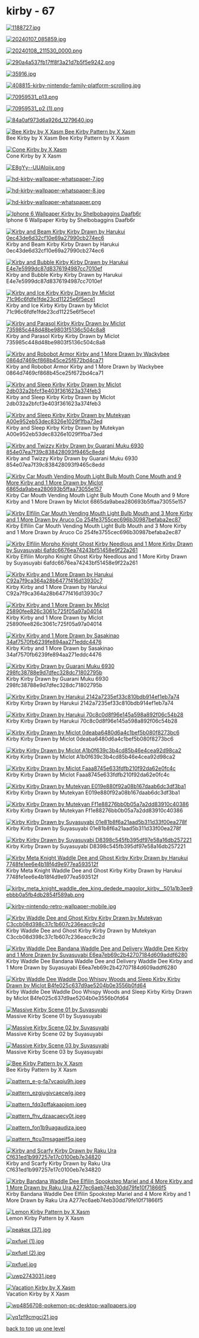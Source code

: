 # kirby - 67
[![1188727.jpg](https://raw.githubusercontent.com//main/mobile/kirby/1188727.jpg "1188727.jpg")](https://raw.githubusercontent.com//main/mobile/kirby/1188727.jpg)

[![20240107_085859.jpg](https://raw.githubusercontent.com//main/mobile/kirby/20240107_085859.jpg "20240107_085859.jpg")](https://raw.githubusercontent.com//main/mobile/kirby/20240107_085859.jpg)

[![20240108_211530_0000.png](https://raw.githubusercontent.com//main/mobile/kirby/20240108_211530_0000.png "20240108_211530_0000.png")](https://raw.githubusercontent.com//main/mobile/kirby/20240108_211530_0000.png)

[![290a4a537fb17ff8f3a21d7b5f5e9242.png](https://raw.githubusercontent.com//main/mobile/kirby/290a4a537fb17ff8f3a21d7b5f5e9242.png "290a4a537fb17ff8f3a21d7b5f5e9242.png")](https://raw.githubusercontent.com//main/mobile/kirby/290a4a537fb17ff8f3a21d7b5f5e9242.png)

[![35916.jpg](https://raw.githubusercontent.com//main/mobile/kirby/35916.jpg "35916.jpg")](https://raw.githubusercontent.com//main/mobile/kirby/35916.jpg)

[![408815-kirby-nintendo-family-platform-scrolling.jpg](https://raw.githubusercontent.com//main/mobile/kirby/408815-kirby-nintendo-family-platform-scrolling.jpg "408815-kirby-nintendo-family-platform-scrolling.jpg")](https://raw.githubusercontent.com//main/mobile/kirby/408815-kirby-nintendo-family-platform-scrolling.jpg)

[![70959531_p13.png](https://raw.githubusercontent.com//main/mobile/kirby/70959531_p13.png "70959531_p13.png")](https://raw.githubusercontent.com//main/mobile/kirby/70959531_p13.png)

[![70959531_p2 (1).png](https://raw.githubusercontent.com//main/mobile/kirby/70959531_p2%20(1).png "70959531_p2 (1).png")](https://raw.githubusercontent.com//main/mobile/kirby/70959531_p2%20(1).png)

[![84a0af973d6a926d_1279640.jpg](https://raw.githubusercontent.com//main/mobile/kirby/84a0af973d6a926d_1279640.jpg "84a0af973d6a926d_1279640.jpg")](https://raw.githubusercontent.com//main/mobile/kirby/84a0af973d6a926d_1279640.jpg)

[![Bee Kirby by X Xasm
Bee Kirby Pattern by X Xasm](https://raw.githubusercontent.com//main/mobile/kirby/bee_kirby_by_x_xasm.jpg "Bee Kirby by X Xasm
Bee Kirby Pattern by X Xasm")](https://raw.githubusercontent.com//main/mobile/kirby/bee_kirby_by_x_xasm.jpg)\
Bee Kirby by X Xasm
Bee Kirby Pattern by X Xasm

[![Cone Kirby by X Xasm](https://raw.githubusercontent.com//main/mobile/kirby/cone_kirby_by_x_xasm.png "Cone Kirby by X Xasm")](https://raw.githubusercontent.com//main/mobile/kirby/cone_kirby_by_x_xasm.png)\
Cone Kirby by X Xasm

[![E8gYy--UUAIoijx.png](https://raw.githubusercontent.com//main/mobile/kirby/E8gYy--UUAIoijx.png "E8gYy--UUAIoijx.png")](https://raw.githubusercontent.com//main/mobile/kirby/E8gYy--UUAIoijx.png)

[![hd-kirby-wallpaper-whatspaper-7.jpg](https://raw.githubusercontent.com//main/mobile/kirby/hd-kirby-wallpaper-whatspaper-7.jpg "hd-kirby-wallpaper-whatspaper-7.jpg")](https://raw.githubusercontent.com//main/mobile/kirby/hd-kirby-wallpaper-whatspaper-7.jpg)

[![hd-kirby-wallpaper-whatspaper-8.jpg](https://raw.githubusercontent.com//main/mobile/kirby/hd-kirby-wallpaper-whatspaper-8.jpg "hd-kirby-wallpaper-whatspaper-8.jpg")](https://raw.githubusercontent.com//main/mobile/kirby/hd-kirby-wallpaper-whatspaper-8.jpg)

[![hd-kirby-wallpaper-whatspaper.png](https://raw.githubusercontent.com//main/mobile/kirby/hd-kirby-wallpaper-whatspaper.png "hd-kirby-wallpaper-whatspaper.png")](https://raw.githubusercontent.com//main/mobile/kirby/hd-kirby-wallpaper-whatspaper.png)

[![Iphone 6 Wallpaper Kirby by Shelbobaggins Daafb6r](https://raw.githubusercontent.com//main/mobile/kirby/iphone_6_wallpaper_kirby_by_shelbobaggins-daafb6r.jpg "Iphone 6 Wallpaper Kirby by Shelbobaggins Daafb6r")](https://raw.githubusercontent.com//main/mobile/kirby/iphone_6_wallpaper_kirby_by_shelbobaggins-daafb6r.jpg)\
Iphone 6 Wallpaper Kirby by Shelbobaggins Daafb6r

[![ Kirby and Beam Kirby Kirby Drawn by Harukui 0ec43de6d32cf10e69a27990cb274ec6](https://raw.githubusercontent.com//main/mobile/kirby/kirby_and_beam_kirby_kirby_drawn_by_harukui__0ec43de6d32cf10e69a27990cb274ec6.jpg " Kirby and Beam Kirby Kirby Drawn by Harukui 0ec43de6d32cf10e69a27990cb274ec6")](https://raw.githubusercontent.com//main/mobile/kirby/kirby_and_beam_kirby_kirby_drawn_by_harukui__0ec43de6d32cf10e69a27990cb274ec6.jpg)\
 Kirby and Beam Kirby Kirby Drawn by Harukui 0ec43de6d32cf10e69a27990cb274ec6

[![ Kirby and Bubble Kirby Kirby Drawn by Harukui E4e7e5999dc87d8376194987cc7010ef](https://raw.githubusercontent.com//main/mobile/kirby/kirby_and_bubble_kirby_kirby_drawn_by_harukui__e4e7e5999dc87d8376194987cc7010ef.jpg " Kirby and Bubble Kirby Kirby Drawn by Harukui E4e7e5999dc87d8376194987cc7010ef")](https://raw.githubusercontent.com//main/mobile/kirby/kirby_and_bubble_kirby_kirby_drawn_by_harukui__e4e7e5999dc87d8376194987cc7010ef.jpg)\
 Kirby and Bubble Kirby Kirby Drawn by Harukui E4e7e5999dc87d8376194987cc7010ef

[![ Kirby and Ice Kirby Kirby Drawn by Miclot 71c96c6fdfe1fde23cd11225e6f5ece1](https://raw.githubusercontent.com//main/mobile/kirby/kirby_and_ice_kirby_kirby_drawn_by_miclot__71c96c6fdfe1fde23cd11225e6f5ece1.jpg " Kirby and Ice Kirby Kirby Drawn by Miclot 71c96c6fdfe1fde23cd11225e6f5ece1")](https://raw.githubusercontent.com//main/mobile/kirby/kirby_and_ice_kirby_kirby_drawn_by_miclot__71c96c6fdfe1fde23cd11225e6f5ece1.jpg)\
 Kirby and Ice Kirby Kirby Drawn by Miclot 71c96c6fdfe1fde23cd11225e6f5ece1

[![ Kirby and Parasol Kirby Kirby Drawn by Miclot 735985c448d48be9803f5136c504c8a8](https://raw.githubusercontent.com//main/mobile/kirby/kirby_and_parasol_kirby_kirby_drawn_by_miclot__735985c448d48be9803f5136c504c8a8.jpg " Kirby and Parasol Kirby Kirby Drawn by Miclot 735985c448d48be9803f5136c504c8a8")](https://raw.githubusercontent.com//main/mobile/kirby/kirby_and_parasol_kirby_kirby_drawn_by_miclot__735985c448d48be9803f5136c504c8a8.jpg)\
 Kirby and Parasol Kirby Kirby Drawn by Miclot 735985c448d48be9803f5136c504c8a8

[![ Kirby and Robobot Armor Kirby and 1 More Drawn by Wackybee 0864d7469cf868b45ce25f672bd4ca71](https://raw.githubusercontent.com//main/mobile/kirby/kirby_and_robobot_armor_kirby_and_1_more_drawn_by_wackybee__0864d7469cf868b45ce25f672bd4ca71.jpg " Kirby and Robobot Armor Kirby and 1 More Drawn by Wackybee 0864d7469cf868b45ce25f672bd4ca71")](https://raw.githubusercontent.com//main/mobile/kirby/kirby_and_robobot_armor_kirby_and_1_more_drawn_by_wackybee__0864d7469cf868b45ce25f672bd4ca71.jpg)\
 Kirby and Robobot Armor Kirby and 1 More Drawn by Wackybee 0864d7469cf868b45ce25f672bd4ca71

[![ Kirby and Sleep Kirby Kirby Drawn by Miclot 2db032a2bfcf3e403f361623a374feb3](https://raw.githubusercontent.com//main/mobile/kirby/kirby_and_sleep_kirby_kirby_drawn_by_miclot__2db032a2bfcf3e403f361623a374feb3.jpg " Kirby and Sleep Kirby Kirby Drawn by Miclot 2db032a2bfcf3e403f361623a374feb3")](https://raw.githubusercontent.com//main/mobile/kirby/kirby_and_sleep_kirby_kirby_drawn_by_miclot__2db032a2bfcf3e403f361623a374feb3.jpg)\
 Kirby and Sleep Kirby Kirby Drawn by Miclot 2db032a2bfcf3e403f361623a374feb3

[![ Kirby and Sleep Kirby Kirby Drawn by Mutekyan A00e952eb53dec8326e1029f1fba73ed](https://raw.githubusercontent.com//main/mobile/kirby/kirby_and_sleep_kirby_kirby_drawn_by_mutekyan__a00e952eb53dec8326e1029f1fba73ed.png " Kirby and Sleep Kirby Kirby Drawn by Mutekyan A00e952eb53dec8326e1029f1fba73ed")](https://raw.githubusercontent.com//main/mobile/kirby/kirby_and_sleep_kirby_kirby_drawn_by_mutekyan__a00e952eb53dec8326e1029f1fba73ed.png)\
 Kirby and Sleep Kirby Kirby Drawn by Mutekyan A00e952eb53dec8326e1029f1fba73ed

[![ Kirby and Twizzy Kirby Drawn by Guarani Muku 6930 854e07ea7f39c838428093f9465c8edd](https://raw.githubusercontent.com//main/mobile/kirby/kirby_and_twizzy_kirby_drawn_by_guarani_muku_6930__854e07ea7f39c838428093f9465c8edd.png " Kirby and Twizzy Kirby Drawn by Guarani Muku 6930 854e07ea7f39c838428093f9465c8edd")](https://raw.githubusercontent.com//main/mobile/kirby/kirby_and_twizzy_kirby_drawn_by_guarani_muku_6930__854e07ea7f39c838428093f9465c8edd.png)\
 Kirby and Twizzy Kirby Drawn by Guarani Muku 6930 854e07ea7f39c838428093f9465c8edd

[![ Kirby Car Mouth Vending Mouth Light Bulb Mouth Cone Mouth and 9 More Kirby and 1 More Drawn by Miclot 6865da9abea280693b5ffaa73055e157](https://raw.githubusercontent.com//main/mobile/kirby/kirby_car_mouth_vending_mouth_light_bulb_mouth_cone_mouth_and_9_more_kirby_and_1_more_drawn_by_miclot__6865da9abea280693b5ffaa73055e157.jpg " Kirby Car Mouth Vending Mouth Light Bulb Mouth Cone Mouth and 9 More Kirby and 1 More Drawn by Miclot 6865da9abea280693b5ffaa73055e157")](https://raw.githubusercontent.com//main/mobile/kirby/kirby_car_mouth_vending_mouth_light_bulb_mouth_cone_mouth_and_9_more_kirby_and_1_more_drawn_by_miclot__6865da9abea280693b5ffaa73055e157.jpg)\
 Kirby Car Mouth Vending Mouth Light Bulb Mouth Cone Mouth and 9 More Kirby and 1 More Drawn by Miclot 6865da9abea280693b5ffaa73055e157

[![ Kirby Elfilin Car Mouth Vending Mouth Light Bulb Mouth and 3 More Kirby and 1 More Drawn by Aruco Co 254fe3755cec696b30987befaba2ec87](https://raw.githubusercontent.com//main/mobile/kirby/kirby_elfilin_car_mouth_vending_mouth_light_bulb_mouth_and_3_more_kirby_and_1_more_drawn_by_aruco_co__254fe3755cec696b30987befaba2ec87.jpg " Kirby Elfilin Car Mouth Vending Mouth Light Bulb Mouth and 3 More Kirby and 1 More Drawn by Aruco Co 254fe3755cec696b30987befaba2ec87")](https://raw.githubusercontent.com//main/mobile/kirby/kirby_elfilin_car_mouth_vending_mouth_light_bulb_mouth_and_3_more_kirby_and_1_more_drawn_by_aruco_co__254fe3755cec696b30987befaba2ec87.jpg)\
 Kirby Elfilin Car Mouth Vending Mouth Light Bulb Mouth and 3 More Kirby and 1 More Drawn by Aruco Co 254fe3755cec696b30987befaba2ec87

[![ Kirby Elfilin Morpho Knight Ghost Kirby Needlous and 1 More Kirby Drawn by Suyasuyabi 6afdc6676ea74243bf51458e9f22a261](https://raw.githubusercontent.com//main/mobile/kirby/kirby_elfilin_morpho_knight_ghost_kirby_needlous_and_1_more_kirby_drawn_by_suyasuyabi__6afdc6676ea74243bf51458e9f22a261.jpg " Kirby Elfilin Morpho Knight Ghost Kirby Needlous and 1 More Kirby Drawn by Suyasuyabi 6afdc6676ea74243bf51458e9f22a261")](https://raw.githubusercontent.com//main/mobile/kirby/kirby_elfilin_morpho_knight_ghost_kirby_needlous_and_1_more_kirby_drawn_by_suyasuyabi__6afdc6676ea74243bf51458e9f22a261.jpg)\
 Kirby Elfilin Morpho Knight Ghost Kirby Needlous and 1 More Kirby Drawn by Suyasuyabi 6afdc6676ea74243bf51458e9f22a261

[![ Kirby Kirby and 1 More Drawn by Harukui C92a7f9ca364a28b6477f416d13930c7](https://raw.githubusercontent.com//main/mobile/kirby/kirby_kirby_and_1_more_drawn_by_harukui__c92a7f9ca364a28b6477f416d13930c7.jpg " Kirby Kirby and 1 More Drawn by Harukui C92a7f9ca364a28b6477f416d13930c7")](https://raw.githubusercontent.com//main/mobile/kirby/kirby_kirby_and_1_more_drawn_by_harukui__c92a7f9ca364a28b6477f416d13930c7.jpg)\
 Kirby Kirby and 1 More Drawn by Harukui C92a7f9ca364a28b6477f416d13930c7

[![ Kirby Kirby and 1 More Drawn by Miclot 25890fee826c3061c725f05a97a04014](https://raw.githubusercontent.com//main/mobile/kirby/kirby_kirby_and_1_more_drawn_by_miclot__25890fee826c3061c725f05a97a04014.jpg " Kirby Kirby and 1 More Drawn by Miclot 25890fee826c3061c725f05a97a04014")](https://raw.githubusercontent.com//main/mobile/kirby/kirby_kirby_and_1_more_drawn_by_miclot__25890fee826c3061c725f05a97a04014.jpg)\
 Kirby Kirby and 1 More Drawn by Miclot 25890fee826c3061c725f05a97a04014

[![ Kirby Kirby and 1 More Drawn by Sasakinao 34af7570fb6239fe894aa271eddc4476](https://raw.githubusercontent.com//main/mobile/kirby/kirby_kirby_and_1_more_drawn_by_sasakinao__34af7570fb6239fe894aa271eddc4476.png " Kirby Kirby and 1 More Drawn by Sasakinao 34af7570fb6239fe894aa271eddc4476")](https://raw.githubusercontent.com//main/mobile/kirby/kirby_kirby_and_1_more_drawn_by_sasakinao__34af7570fb6239fe894aa271eddc4476.png)\
 Kirby Kirby and 1 More Drawn by Sasakinao 34af7570fb6239fe894aa271eddc4476

[![ Kirby Kirby Drawn by Guarani Muku 6930 298fc38788e9d7dfec328dc71802795b](https://raw.githubusercontent.com//main/mobile/kirby/kirby_kirby_drawn_by_guarani_muku_6930__298fc38788e9d7dfec328dc71802795b.jpg " Kirby Kirby Drawn by Guarani Muku 6930 298fc38788e9d7dfec328dc71802795b")](https://raw.githubusercontent.com//main/mobile/kirby/kirby_kirby_drawn_by_guarani_muku_6930__298fc38788e9d7dfec328dc71802795b.jpg)\
 Kirby Kirby Drawn by Guarani Muku 6930 298fc38788e9d7dfec328dc71802795b

[![ Kirby Kirby Drawn by Harukui 2142a7235ef33c810bdb914ef1eb7a74](https://raw.githubusercontent.com//main/mobile/kirby/kirby_kirby_drawn_by_harukui__2142a7235ef33c810bdb914ef1eb7a74.jpg " Kirby Kirby Drawn by Harukui 2142a7235ef33c810bdb914ef1eb7a74")](https://raw.githubusercontent.com//main/mobile/kirby/kirby_kirby_drawn_by_harukui__2142a7235ef33c810bdb914ef1eb7a74.jpg)\
 Kirby Kirby Drawn by Harukui 2142a7235ef33c810bdb914ef1eb7a74

[![ Kirby Kirby Drawn by Harukui 70c8c0d8f96e145a598a892f06c54b28](https://raw.githubusercontent.com//main/mobile/kirby/kirby_kirby_drawn_by_harukui__70c8c0d8f96e145a598a892f06c54b28.jpg " Kirby Kirby Drawn by Harukui 70c8c0d8f96e145a598a892f06c54b28")](https://raw.githubusercontent.com//main/mobile/kirby/kirby_kirby_drawn_by_harukui__70c8c0d8f96e145a598a892f06c54b28.jpg)\
 Kirby Kirby Drawn by Harukui 70c8c0d8f96e145a598a892f06c54b28

[![ Kirby Kirby Drawn by Miclot 0deaba6480d6a4c1bef5b080f8273bc6](https://raw.githubusercontent.com//main/mobile/kirby/kirby_kirby_drawn_by_miclot__0deaba6480d6a4c1bef5b080f8273bc6.jpg " Kirby Kirby Drawn by Miclot 0deaba6480d6a4c1bef5b080f8273bc6")](https://raw.githubusercontent.com//main/mobile/kirby/kirby_kirby_drawn_by_miclot__0deaba6480d6a4c1bef5b080f8273bc6.jpg)\
 Kirby Kirby Drawn by Miclot 0deaba6480d6a4c1bef5b080f8273bc6

[![ Kirby Kirby Drawn by Miclot A1b0f639c3b4cd85b46e4cea92d98ca2](https://raw.githubusercontent.com//main/mobile/kirby/kirby_kirby_drawn_by_miclot__a1b0f639c3b4cd85b46e4cea92d98ca2.jpg " Kirby Kirby Drawn by Miclot A1b0f639c3b4cd85b46e4cea92d98ca2")](https://raw.githubusercontent.com//main/mobile/kirby/kirby_kirby_drawn_by_miclot__a1b0f639c3b4cd85b46e4cea92d98ca2.jpg)\
 Kirby Kirby Drawn by Miclot A1b0f639c3b4cd85b46e4cea92d98ca2

[![ Kirby Kirby Drawn by Miclot Faaa8745e633fdfb210f92da62e0fc4c](https://raw.githubusercontent.com//main/mobile/kirby/kirby_kirby_drawn_by_miclot__faaa8745e633fdfb210f92da62e0fc4c.jpg " Kirby Kirby Drawn by Miclot Faaa8745e633fdfb210f92da62e0fc4c")](https://raw.githubusercontent.com//main/mobile/kirby/kirby_kirby_drawn_by_miclot__faaa8745e633fdfb210f92da62e0fc4c.jpg)\
 Kirby Kirby Drawn by Miclot Faaa8745e633fdfb210f92da62e0fc4c

[![ Kirby Kirby Drawn by Mutekyan E019e880f92a08b167daab6dc3df3ba1](https://raw.githubusercontent.com//main/mobile/kirby/kirby_kirby_drawn_by_mutekyan__e019e880f92a08b167daab6dc3df3ba1.png " Kirby Kirby Drawn by Mutekyan E019e880f92a08b167daab6dc3df3ba1")](https://raw.githubusercontent.com//main/mobile/kirby/kirby_kirby_drawn_by_mutekyan__e019e880f92a08b167daab6dc3df3ba1.png)\
 Kirby Kirby Drawn by Mutekyan E019e880f92a08b167daab6dc3df3ba1

[![ Kirby Kirby Drawn by Mutekyan Ff1e88276bb0b05a7a2dd83910c40386](https://raw.githubusercontent.com//main/mobile/kirby/kirby_kirby_drawn_by_mutekyan__ff1e88276bb0b05a7a2dd83910c40386.png " Kirby Kirby Drawn by Mutekyan Ff1e88276bb0b05a7a2dd83910c40386")](https://raw.githubusercontent.com//main/mobile/kirby/kirby_kirby_drawn_by_mutekyan__ff1e88276bb0b05a7a2dd83910c40386.png)\
 Kirby Kirby Drawn by Mutekyan Ff1e88276bb0b05a7a2dd83910c40386

[![ Kirby Kirby Drawn by Suyasuyabi 01e81b8f6a21aad5b311d33f00ea278f](https://raw.githubusercontent.com//main/mobile/kirby/kirby_kirby_drawn_by_suyasuyabi__01e81b8f6a21aad5b311d33f00ea278f.jpg " Kirby Kirby Drawn by Suyasuyabi 01e81b8f6a21aad5b311d33f00ea278f")](https://raw.githubusercontent.com//main/mobile/kirby/kirby_kirby_drawn_by_suyasuyabi__01e81b8f6a21aad5b311d33f00ea278f.jpg)\
 Kirby Kirby Drawn by Suyasuyabi 01e81b8f6a21aad5b311d33f00ea278f

[![ Kirby Kirby Drawn by Suyasuyabi D8398c545fb395df97e58a16db257221](https://raw.githubusercontent.com//main/mobile/kirby/kirby_kirby_drawn_by_suyasuyabi__d8398c545fb395df97e58a16db257221.png " Kirby Kirby Drawn by Suyasuyabi D8398c545fb395df97e58a16db257221")](https://raw.githubusercontent.com//main/mobile/kirby/kirby_kirby_drawn_by_suyasuyabi__d8398c545fb395df97e58a16db257221.png)\
 Kirby Kirby Drawn by Suyasuyabi D8398c545fb395df97e58a16db257221

[![ Kirby Meta Knight Waddle Dee and Ghost Kirby Kirby Drawn by Harukui 7748fe1ee6e4b18f4d9e977ea593512f](https://raw.githubusercontent.com//main/mobile/kirby/kirby_meta_knight_waddle_dee_and_ghost_kirby_kirby_drawn_by_harukui__7748fe1ee6e4b18f4d9e977ea593512f.jpg " Kirby Meta Knight Waddle Dee and Ghost Kirby Kirby Drawn by Harukui 7748fe1ee6e4b18f4d9e977ea593512f")](https://raw.githubusercontent.com//main/mobile/kirby/kirby_meta_knight_waddle_dee_and_ghost_kirby_kirby_drawn_by_harukui__7748fe1ee6e4b18f4d9e977ea593512f.jpg)\
 Kirby Meta Knight Waddle Dee and Ghost Kirby Kirby Drawn by Harukui 7748fe1ee6e4b18f4d9e977ea593512f

[![kirby_meta_knight_waddle_dee_king_dedede_magolor_kirby__501a1b3ee9ebbb0a5fb4db2854f589ab.png](https://raw.githubusercontent.com//main/mobile/kirby/kirby_meta_knight_waddle_dee_king_dedede_magolor_kirby__501a1b3ee9ebbb0a5fb4db2854f589ab.png "kirby_meta_knight_waddle_dee_king_dedede_magolor_kirby__501a1b3ee9ebbb0a5fb4db2854f589ab.png")](https://raw.githubusercontent.com//main/mobile/kirby/kirby_meta_knight_waddle_dee_king_dedede_magolor_kirby__501a1b3ee9ebbb0a5fb4db2854f589ab.png)

[![kirby-nintendo-retro-wallpaper-mobile.jpg](https://raw.githubusercontent.com//main/mobile/kirby/kirby-nintendo-retro-wallpaper-mobile.jpg "kirby-nintendo-retro-wallpaper-mobile.jpg")](https://raw.githubusercontent.com//main/mobile/kirby/kirby-nintendo-retro-wallpaper-mobile.jpg)

[![ Kirby Waddle Dee and Ghost Kirby Kirby Drawn by Mutekyan C3ccb08d398c37c1b607c236eacc9c2d](https://raw.githubusercontent.com//main/mobile/kirby/kirby_waddle_dee_and_ghost_kirby_kirby_drawn_by_mutekyan__c3ccb08d398c37c1b607c236eacc9c2d.png " Kirby Waddle Dee and Ghost Kirby Kirby Drawn by Mutekyan C3ccb08d398c37c1b607c236eacc9c2d")](https://raw.githubusercontent.com//main/mobile/kirby/kirby_waddle_dee_and_ghost_kirby_kirby_drawn_by_mutekyan__c3ccb08d398c37c1b607c236eacc9c2d.png)\
 Kirby Waddle Dee and Ghost Kirby Kirby Drawn by Mutekyan C3ccb08d398c37c1b607c236eacc9c2d

[![ Kirby Waddle Dee Bandana Waddle Dee and Delivery Waddle Dee Kirby and 1 More Drawn by Suyasuyabi E6ea7eb69c2b42707184d609addf6280](https://raw.githubusercontent.com//main/mobile/kirby/kirby_waddle_dee_bandana_waddle_dee_and_delivery_waddle_dee_kirby_and_1_more_drawn_by_suyasuyabi__e6ea7eb69c2b42707184d609addf6280.jpg " Kirby Waddle Dee Bandana Waddle Dee and Delivery Waddle Dee Kirby and 1 More Drawn by Suyasuyabi E6ea7eb69c2b42707184d609addf6280")](https://raw.githubusercontent.com//main/mobile/kirby/kirby_waddle_dee_bandana_waddle_dee_and_delivery_waddle_dee_kirby_and_1_more_drawn_by_suyasuyabi__e6ea7eb69c2b42707184d609addf6280.jpg)\
 Kirby Waddle Dee Bandana Waddle Dee and Delivery Waddle Dee Kirby and 1 More Drawn by Suyasuyabi E6ea7eb69c2b42707184d609addf6280

[![ Kirby Waddle Dee Waddle Doo Whispy Woods and Sleep Kirby Kirby Drawn by Miclot B4fe025c637d9ae5204b0e3556b0fd64](https://raw.githubusercontent.com//main/mobile/kirby/kirby_waddle_dee_waddle_doo_whispy_woods_and_sleep_kirby_kirby_drawn_by_miclot__b4fe025c637d9ae5204b0e3556b0fd64.jpg " Kirby Waddle Dee Waddle Doo Whispy Woods and Sleep Kirby Kirby Drawn by Miclot B4fe025c637d9ae5204b0e3556b0fd64")](https://raw.githubusercontent.com//main/mobile/kirby/kirby_waddle_dee_waddle_doo_whispy_woods_and_sleep_kirby_kirby_drawn_by_miclot__b4fe025c637d9ae5204b0e3556b0fd64.jpg)\
 Kirby Waddle Dee Waddle Doo Whispy Woods and Sleep Kirby Kirby Drawn by Miclot B4fe025c637d9ae5204b0e3556b0fd64

[![Massive Kirby Scene 01 by Suyasuyabi](https://raw.githubusercontent.com//main/mobile/kirby/massive_kirby_scene_01_by_suyasuyabi.jpg "Massive Kirby Scene 01 by Suyasuyabi")](https://raw.githubusercontent.com//main/mobile/kirby/massive_kirby_scene_01_by_suyasuyabi.jpg)\
Massive Kirby Scene 01 by Suyasuyabi

[![Massive Kirby Scene 02 by Suyasuyabi](https://raw.githubusercontent.com//main/mobile/kirby/massive_kirby_scene_02_by_suyasuyabi.jpg "Massive Kirby Scene 02 by Suyasuyabi")](https://raw.githubusercontent.com//main/mobile/kirby/massive_kirby_scene_02_by_suyasuyabi.jpg)\
Massive Kirby Scene 02 by Suyasuyabi

[![Massive Kirby Scene 03 by Suyasuyabi](https://raw.githubusercontent.com//main/mobile/kirby/massive_kirby_scene_03_by_suyasuyabi.jpg "Massive Kirby Scene 03 by Suyasuyabi")](https://raw.githubusercontent.com//main/mobile/kirby/massive_kirby_scene_03_by_suyasuyabi.jpg)\
Massive Kirby Scene 03 by Suyasuyabi

[![Bee Kirby Pattern by X Xasm](https://raw.githubusercontent.com//main/mobile/kirby/pattern_bee_kirby_by_x_xasm.jpg "Bee Kirby Pattern by X Xasm")](https://raw.githubusercontent.com//main/mobile/kirby/pattern_bee_kirby_by_x_xasm.jpg)\
Bee Kirby Pattern by X Xasm

[![pattern_e-g-fa7vcaqiu9h.jpeg](https://raw.githubusercontent.com//main/mobile/kirby/pattern_e-g-fa7vcaqiu9h.jpeg "pattern_e-g-fa7vcaqiu9h.jpeg")](https://raw.githubusercontent.com//main/mobile/kirby/pattern_e-g-fa7vcaqiu9h.jpeg)

[![pattern_ezgjugivcaecwlg.jpeg](https://raw.githubusercontent.com//main/mobile/kirby/pattern_ezgjugivcaecwlg.jpeg "pattern_ezgjugivcaecwlg.jpeg")](https://raw.githubusercontent.com//main/mobile/kirby/pattern_ezgjugivcaecwlg.jpeg)

[![pattern_fdq3pffakaapjpm.jpeg](https://raw.githubusercontent.com//main/mobile/kirby/pattern_fdq3pffakaapjpm.jpeg "pattern_fdq3pffakaapjpm.jpeg")](https://raw.githubusercontent.com//main/mobile/kirby/pattern_fdq3pffakaapjpm.jpeg)

[![pattern_fhv_dzaacaecy0t.jpeg](https://raw.githubusercontent.com//main/mobile/kirby/pattern_fhv_dzaacaecy0t.jpeg "pattern_fhv_dzaacaecy0t.jpeg")](https://raw.githubusercontent.com//main/mobile/kirby/pattern_fhv_dzaacaecy0t.jpeg)

[![pattern_fon1b9uagaudiza.jpeg](https://raw.githubusercontent.com//main/mobile/kirby/pattern_fon1b9uagaudiza.jpeg "pattern_fon1b9uagaudiza.jpeg")](https://raw.githubusercontent.com//main/mobile/kirby/pattern_fon1b9uagaudiza.jpeg)

[![pattern_ftcu3msagaeif5q.jpeg](https://raw.githubusercontent.com//main/mobile/kirby/pattern_ftcu3msagaeif5q.jpeg "pattern_ftcu3msagaeif5q.jpeg")](https://raw.githubusercontent.com//main/mobile/kirby/pattern_ftcu3msagaeif5q.jpeg)

[![ Kirby and Scarfy Kirby Drawn by Raku Ura Cf631ed1b997257e17c0100eb7e34820](https://raw.githubusercontent.com//main/mobile/kirby/pattern___kirby_and_scarfy_kirby_drawn_by_raku_ura__cf631ed1b997257e17c0100eb7e34820.jpg " Kirby and Scarfy Kirby Drawn by Raku Ura Cf631ed1b997257e17c0100eb7e34820")](https://raw.githubusercontent.com//main/mobile/kirby/pattern___kirby_and_scarfy_kirby_drawn_by_raku_ura__cf631ed1b997257e17c0100eb7e34820.jpg)\
 Kirby and Scarfy Kirby Drawn by Raku Ura Cf631ed1b997257e17c0100eb7e34820

[![ Kirby Bandana Waddle Dee Elfilin Spookstep Mariel and 4 More Kirby and 1 More Drawn by Raku Ura A277ec6aeb74eb30dd79fe10f71866f5](https://raw.githubusercontent.com//main/mobile/kirby/pattern___kirby_bandana_waddle_dee_elfilin_spookstep_mariel_and_4_more_kirby_and_1_more_drawn_by_raku_ura__a277ec6aeb74eb30dd79fe10f71866f5.jpg " Kirby Bandana Waddle Dee Elfilin Spookstep Mariel and 4 More Kirby and 1 More Drawn by Raku Ura A277ec6aeb74eb30dd79fe10f71866f5")](https://raw.githubusercontent.com//main/mobile/kirby/pattern___kirby_bandana_waddle_dee_elfilin_spookstep_mariel_and_4_more_kirby_and_1_more_drawn_by_raku_ura__a277ec6aeb74eb30dd79fe10f71866f5.jpg)\
 Kirby Bandana Waddle Dee Elfilin Spookstep Mariel and 4 More Kirby and 1 More Drawn by Raku Ura A277ec6aeb74eb30dd79fe10f71866f5

[![Lemon Kirby Pattern by X Xasm](https://raw.githubusercontent.com//main/mobile/kirby/pattern_lemon_kirby_by_x_xasm.jpg "Lemon Kirby Pattern by X Xasm")](https://raw.githubusercontent.com//main/mobile/kirby/pattern_lemon_kirby_by_x_xasm.jpg)\
Lemon Kirby Pattern by X Xasm

[![peakpx (37).jpg](https://raw.githubusercontent.com//main/mobile/kirby/peakpx%20(37).jpg "peakpx (37).jpg")](https://raw.githubusercontent.com//main/mobile/kirby/peakpx%20(37).jpg)

[![pxfuel (1).jpg](https://raw.githubusercontent.com//main/mobile/kirby/pxfuel%20(1).jpg "pxfuel (1).jpg")](https://raw.githubusercontent.com//main/mobile/kirby/pxfuel%20(1).jpg)

[![pxfuel (2).jpg](https://raw.githubusercontent.com//main/mobile/kirby/pxfuel%20(2).jpg "pxfuel (2).jpg")](https://raw.githubusercontent.com//main/mobile/kirby/pxfuel%20(2).jpg)

[![pxfuel.jpg](https://raw.githubusercontent.com//main/mobile/kirby/pxfuel.jpg "pxfuel.jpg")](https://raw.githubusercontent.com//main/mobile/kirby/pxfuel.jpg)

[![uwp2743031.jpeg](https://raw.githubusercontent.com//main/mobile/kirby/uwp2743031.jpeg "uwp2743031.jpeg")](https://raw.githubusercontent.com//main/mobile/kirby/uwp2743031.jpeg)

[![Vacation Kirby by X Xasm](https://raw.githubusercontent.com//main/mobile/kirby/vacation_kirby_by_x_xasm.png "Vacation Kirby by X Xasm")](https://raw.githubusercontent.com//main/mobile/kirby/vacation_kirby_by_x_xasm.png)\
Vacation Kirby by X Xasm

[![wp4856708-pokemon-pc-desktop-wallpapers.jpg](https://raw.githubusercontent.com//main/mobile/kirby/wp4856708-pokemon-pc-desktop-wallpapers.jpg "wp4856708-pokemon-pc-desktop-wallpapers.jpg")](https://raw.githubusercontent.com//main/mobile/kirby/wp4856708-pokemon-pc-desktop-wallpapers.jpg)

[![yq1zf9cmgci21.jpg](https://raw.githubusercontent.com//main/mobile/kirby/yq1zf9cmgci21.jpg "yq1zf9cmgci21.jpg")](https://raw.githubusercontent.com//main/mobile/kirby/yq1zf9cmgci21.jpg)



[back to top](#)
[up one level](/mobile/README.MD)
